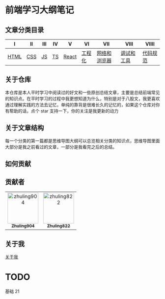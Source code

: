 # 前端学习大纲笔记

## 文章分类目录

| Ⅰ                                                                                 | Ⅱ                                                                               | Ⅲ                                                                             | Ⅳ                                                                             | Ⅴ                                                                                   | Ⅵ                                                                                          | Ⅶ                                                                                           | Ⅷ                                                                                        | ⅧI                                        |
| --------------------------------------------------------------------------------- | ------------------------------------------------------------------------------- | ----------------------------------------------------------------------------- | ----------------------------------------------------------------------------- | ----------------------------------------------------------------------------------- | ------------------------------------------------------------------------------------------ | ------------------------------------------------------------------------------------------- | ---------------------------------------------------------------------------------------- | ----------------------------------------- |
| [HTML](https://github.com/xzhuling/Front_end_knowledge_outline/blob/main/HTML.md) | [CSS](https://github.com/xzhuling/Front_end_knowledge_outline/blob/main/CSS.md) | [JS](https://github.com/xzhuling/Front_end_knowledge_outline/blob/main/JS.md) | [TS](https://github.com/xzhuling/Front_end_knowledge_outline/blob/main/TS.md) | [React](https://github.com/xzhuling/Front_end_knowledge_outline/blob/main/React.md) | [工程化](https://github.com/xzhuling/Front_end_knowledge_outline/blob/main/Engineering.md) | [网络和浏览器](https://github.com/xzhuling/Front_end_knowledge_outline/blob/main/Brower.md) | [调试和工具](https://github.com/xzhuling/Front_end_knowledge_outline/blob/main/Debug.md) | [代码规范](./BeautifulCode/01编码规范.md) |

## 关于仓库

本仓库是本人平时学习中阅读过的好文和一些原创总结文章，主要是总结前端常见的知识点。在平时学习的过程中我更想知道为什么，特别是对于八股文，我更喜欢通过理解实践的方法去记忆，单纯的靠背是很难长久的记忆的，如果这个仓库对你有帮助的话，点个 star 支持一下，你的关注是我更新的动力

## 关于文章结构

每一个分类的第一篇都是思维导图大纲可以总览相关分类的知识点，思维导图里面大部分是我之前看过的文章，一部分是我看完之后的总结。

## 如何贡献

## 贡献者

<!-- readme: collaborators,contributors -start -->
<table>
<tr>
    <td align="center">
        <a href="https://github.com/zhuling904">
            <img src="https://avatars.githubusercontent.com/u/122870379?v=4" width="100;" alt="zhuling904"/>
            <br />
            <sub><b>Zhuling904</b></sub>
        </a>
    </td>
    <td align="center">
        <a href="https://github.com/zhuling822">
            <img src="https://avatars.githubusercontent.com/u/108726265?v=4" width="100;" alt="zhuling822"/>
            <br />
            <sub><b>Zhuling822</b></sub>
        </a>
    </td></tr>
</table>
<!-- readme: collaborators,contributors -end -->

## 关于我

[关于我](https://github.com/zhuling904)

# TODO

基础 21
